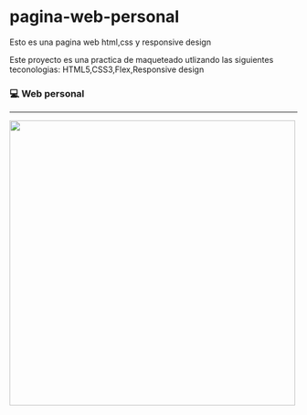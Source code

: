 # pagina-web-personal
Esto es una pagina web html,css y responsive design

Este proyecto es una practica de maqueteado utlizando las siguientes teconologias: HTML5,CSS3,Flex,Responsive design


### :computer: Web personal
----------------------------------
<img src="screenshot.png" width="500px" />

